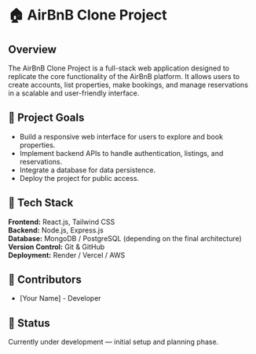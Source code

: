 # 🏠 AirBnB Clone Project

## Overview
The AirBnB Clone Project is a full-stack web application designed to replicate the core functionality of the AirBnB platform. It allows users to create accounts, list properties, make bookings, and manage reservations in a scalable and user-friendly interface.

## 🎯 Project Goals
- Build a responsive web interface for users to explore and book properties.
- Implement backend APIs to handle authentication, listings, and reservations.
- Integrate a database for data persistence.
- Deploy the project for public access.

## 🧠 Tech Stack
**Frontend:** React.js, Tailwind CSS  
**Backend:** Node.js, Express.js  
**Database:** MongoDB / PostgreSQL (depending on the final architecture)  
**Version Control:** Git & GitHub  
**Deployment:** Render / Vercel / AWS  

## 👥 Contributors
- [Your Name] - Developer

## 📅 Status
Currently under development — initial setup and planning phase.
